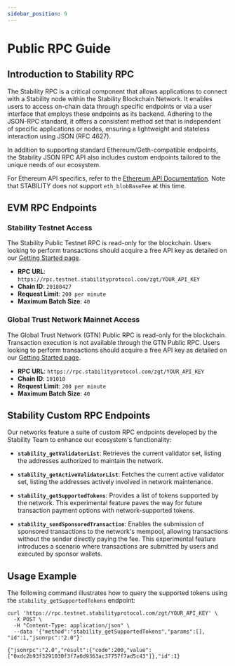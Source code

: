 ```yaml
---
sidebar_position: 9
---
```


# Public RPC Guide

## Introduction to Stability RPC

The Stability RPC is a critical component that allows applications to connect with a Stability node within the Stability Blockchain Network. It enables users to access on-chain data through specific endpoints or via a user interface that employs these endpoints as its backend. Adhering to the JSON-RPC standard, it offers a consistent method set that is independent of specific applications or nodes, ensuring a lightweight and stateless interaction using JSON (RFC 4627).

In addition to supporting standard Ethereum/Geth-compatible endpoints, the Stability JSON RPC API also includes custom endpoints tailored to the unique needs of our ecosystem.

For Ethereum API specifics, refer to the [Ethereum API Documentation](https://ethereum.github.io/execution-apis/). Note that STABILITY does not support `eth_blobBaseFee` at this time.

## EVM RPC Endpoints

### Stability Testnet Access

The Stability Public Testnet RPC is read-only for the blockchain. Users looking to perform transactions should acquire a free API key as detailed on our [Getting Started page](./getting_started).

- **RPC URL**: `https://rpc.testnet.stabilityprotocol.com/zgt/YOUR_API_KEY`
- **Chain ID**: `20180427`
- **Request Limit**: `200 per minute`
- **Maximum Batch Size**: `40`

### Global Trust Network Mainnet Access

The Global Trust Network (GTN) Public RPC is read-only for the blockchain. Transaction execution is not available through the GTN Public RPC. Users looking to perform transactions should acquire a free API key as detailed on our [Getting Started page](./getting_started).

- **RPC URL**: `https://rpc.stabilityprotocol.com/zgt/YOUR_API_KEY`
- **Chain ID**: `101010`
- **Request Limit**: `200 per minute`
- **Maximum Batch Size**: `40`

## Stability Custom RPC Endpoints

Our networks feature a suite of custom RPC endpoints developed by the Stability Team to enhance our ecosystem's functionality:

- **`stability_getValidatorList`**: Retrieves the current validator set, listing the addresses authorized to maintain the network.

- **`stability_getActiveValidatorList`**: Fetches the current active validator set, listing the addresses actively involved in network maintenance.

- **`stability_getSupportedTokens`**: Provides a list of tokens supported by the network. This experimental feature paves the way for future transaction payment options with network-supported tokens.

- **`stability_sendSponsoredTransaction`**: Enables the submission of sponsored transactions to the network's mempool, allowing transactions without the sender directly paying the fee. This experimental feature introduces a scenario where transactions are submitted by users and executed by sponsor wallets.

## Usage Example

The following command illustrates how to query the supported tokens using the `stability_getSupportedTokens` endpoint:

```shell
curl 'https://rpc.testnet.stabilityprotocol.com/zgt/YOUR_API_KEY' \
  -X POST \
  -H "Content-Type: application/json" \
  --data '{"method":"stability_getSupportedTokens","params":[], "id":1,"jsonrpc":"2.0"}'

{"jsonrpc":"2.0","result":{"code":200,"value":["0xdc2b93f3291030f3f7a6d9363ac37757f7ad5c43"]},"id":1}
```
